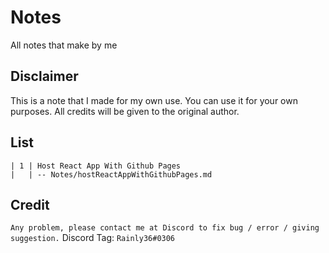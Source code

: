 # Notes
All notes that make by me 

## Disclaimer 
This is a note that I made for my own use. You can use it for your own purposes. All credits will be given to the original author.

## List 
```
| 1 | Host React App With Github Pages
|   | -- Notes/hostReactAppWithGithubPages.md
```

## Credit
`Any problem, please contact me at Discord to fix bug / error / giving suggestion.`
Discord Tag: `Rainly36#0306`
